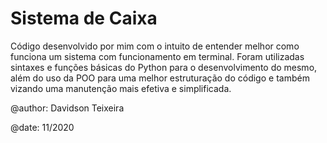 # Sistema de Caixa

Código desenvolvido por mim com o intuito de entender melhor como funciona um sistema com funcionamento em terminal.
Foram utilizadas sintaxes e funções básicas do Python para o desenvolvimento do mesmo, além do uso da POO para uma
melhor estruturação do código e também vizando uma manutenção mais efetiva e simplificada.

@author:  Davidson Teixeira

@date:    11/2020
